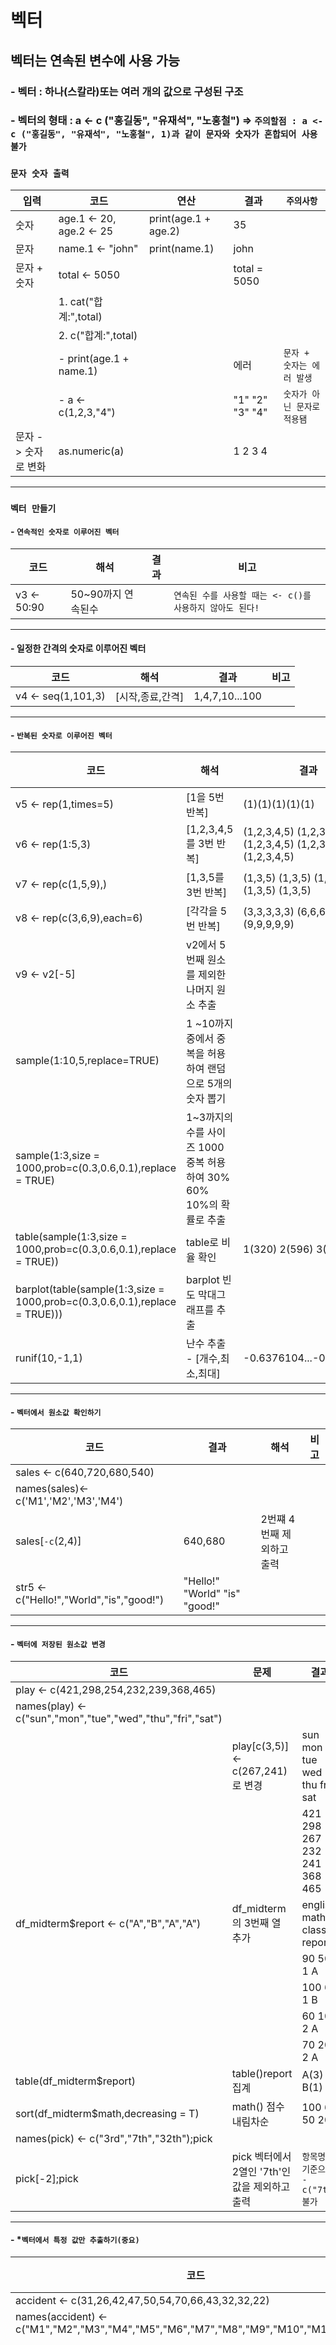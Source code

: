 # **벡터**
## **벡터는 연속된 변수에 사용 가능**
### - 벡터 : 하나(스칼라)또는 여러 개의 값으로 구성된 구조
### - 벡터의 형태 : a <- c ("홍길동", "유재석", "노홍철") => `주의할점 : a <- c ("홍길동", "유재석", "노홍철", 1)과 같이 문자와 숫자가 혼합되어 사용 불가`
### `문자 숫자 출력`
|입력|코드|연산|결과|`주의사항`|
|---|---|---|---|---|
|숫자|age.1 <- 20, age.2 <- 25 | print(age.1 + age.2)| 35
|문자|name.1 <- "john"|print(name.1)|john
|문자 + 숫자|total <- 5050|| total = 5050
||1. cat("합계:",total)
||2.  c("합계:",total)
||- print(age.1 + name.1)||에러| `문자 + 숫자는 에러 발생`
||- a <- c(1,2,3,"4")|| "1" "2" "3" "4"|`숫자가 아닌 문자로 적용됌`
|문자 -> 숫자로 변화|as.numeric(a)||1 2 3 4|
---

### **`벡터 만들기`**
#### - `연속적인 숫자로 이루어진 벡터`

|코드|해석|결과|비고|
|---|---|---|---|
|v3 <- 50:90|50~90까지 연속된수||`연속된 수를 사용할 때는 <- c()를 사용하지 않아도 된다!`
---

#### - 일정한 간격의 숫자로 이루어진 벡터

|코드|해석|결과|비고|
|---|---|---|---|
|v4 <- seq(1,101,3)|[시작,종료,간격]|1,4,7,10...100|
---

#### - **`반복된 숫자로 이루어진 벡터`**

|코드|해석|결과|비고|
|---|---|---|---|
|v5 <- rep(1,times=5)|[1을 5번 반복]|(1)(1)(1)(1)(1)|
|v6 <- rep(1:5,3)|[1,2,3,4,5를 3번 반복]|(1,2,3,4,5) (1,2,3,4,5) (1,2,3,4,5) (1,2,3,4,5) (1,2,3,4,5)
|v7 <- rep(c(1,5,9),)|[1,3,5를 3번 반복]|(1,3,5) (1,3,5) (1,3,5) (1,3,5) (1,3,5)
|v8 <- rep(c(3,6,9),each=6)|[각각을 5번 반복]|(3,3,3,3,3) (6,6,6,6,6) (9,9,9,9,9)|
|v9 <- v2[-5]|v2에서 5번째 원소를 제외한 나머지 원소 추출|
|sample(1:10,5,replace=TRUE)|1 ~10까지 중에서 중복을 허용하여 랜덤으로 5개의 숫자 뽑기||
|sample(1:3,size = 1000,prob=c(0.3,0.6,0.1),replace = TRUE)|1~3까지의 수를 사이즈 1000 중복 허용하여 30% 60% 10%의 확률로 추출|
|table(sample(1:3,size = 1000,prob=c(0.3,0.6,0.1),replace = TRUE))|table로 비율 확인| 1(320)  2(596)   3(84) 
|barplot(table(sample(1:3,size = 1000,prob=c(0.3,0.6,0.1),replace = TRUE)))|barplot 빈도 막대그래프를 추출||
|runif(10,-1,1)|난수 추출 - [개수,최소,최대]|-0.6376104...-0.8312249|
---

#### - **`벡터에서 원소값 확인하기`**

|코드|결과|해석|비고|
|---|---|---|---|
|sales <- c(640,720,680,540)|
|names(sales)<- c('M1','M2','M3','M4')|
|sales[`-c`(2,4)]|640,680|2번쨰 4번째 제외하고 출력
|str5 <- c("Hello!","World","is","good!")|"Hello!" "World" "is" "good!"
---

#### - **`벡터에 저장된 원소값 변경`**

|코드|문제|결과|
|---|---|---|
|play <- c(421,298,254,232,239,368,465)
|names(play) <- c("sun","mon","tue","wed","thu","fri","sat")
||play[c(3,5)] <- c(267,241)로 변경|sun mon tue wed thu fri sat 
|||421 298 267 232 241 368 465|
|df_midterm$report <- c("A","B","A","A")|df_midterm의 3번째 열 추가|english math class report
|||90   50     1      A    
|||100   60    1      B
|||60  100     2      A
|||70   20     2      A
|table(df_midterm$report)|table()report 집계|A(3) B(1) 
|sort(df_midterm$math,decreasing = T)|math() 점수 내림차순|100  60  50  20|
|names(pick) <- c("3rd","7th","32th");pick|
|pick[-2];pick|pick 벡터에서 2열인 '7th'인 값을 제외하고 출력|`항목명을 기준으로 -c("7th)불가`
---

#### - ***`벡터에서 특정 값만 추출하기(중요)`**
|코드|문제|결과|
|---|---|---|
|accident <- c(31,26,42,47,50,54,70,66,43,32,32,22)
|names(accident) <- c("M1","M2","M3","M4","M5","M6","M7","M8","M9","M10","M11","M12")|
|accident_50 <- accident[accident>=50]|사고 건수가 50건이 넘는 달의 통계만 출력|M5 M6 M7 M8 
|||50 54 70 66 
|names(accident[accident>=50])|사고 건수가 50건을 넘는 달의 이름을 출력| "M5" "M6" "M7" "M8"
|length(accident[accident<50])|사고 건수가 50미만인 달을 1년 중 몇 개월인지 출력|8
---

